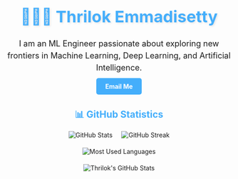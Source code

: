 <h1 align="center" style="color: #44AEFB; font-size: 36px; text-shadow: 2px 2px 4px rgba(0,0,0,0.1);">
  👨🏻‍💻 Thrilok Emmadisetty
</h1>

<p align="center" style="font-size: 18px; line-height: 1.5; max-width: 600px; margin: 20px auto;">
  I am an ML Engineer passionate about exploring new frontiers in Machine Learning, Deep Learning, and Artificial Intelligence.
</p>

<div align="center" style="margin-top: 20px;">
  <a href="mailto:thrilokemmadisetty@protonmail.com" style="background-color: #44AEFB; color: white; padding: 10px 20px; text-decoration: none; border-radius: 5px; font-weight: bold;">Email Me</a>
</div>


<h2 align="center" style="color: #44AEFB; margin-top: 40px;">📊 GitHub Statistics</h2>

<div align="center" style="display: flex; justify-content: center; flex-wrap: wrap; gap: 20px;">
  <img src="https://github-readme-stats.vercel.app/api?username=Thrilok28021996&hide=stars&count_private=true&show_icons=true&theme=algolia&border_radius=20" alt="GitHub Stats" style="max-width: 100%; height: auto;">
  
  <img src="https://streak-stats.demolab.com?user=Thrilok28021996&count_private=true&theme=algolia&border_radius=20" alt="GitHub Streak" style="max-width: 100%; height: auto;">
</div>

<div align="center" style="margin-top: 20px;">
  <img src="https://github-readme-stats.vercel.app/api/top-langs/?username=Thrilok28021996&layout=compact&show_icons=true&theme=algolia&border_radius=20" alt="Most Used Languages" style="max-width: 100%; height: auto;">
</div>

<div align="center" style="margin-top: 20px;">
  <img src="https://github-profile-summary-cards.vercel.app/api/cards/profile-details?username=Thrilok28021996&theme=github_dark" alt="Thrilok's GitHub Stats" style="max-width: 100%; height: auto;">
</div>
